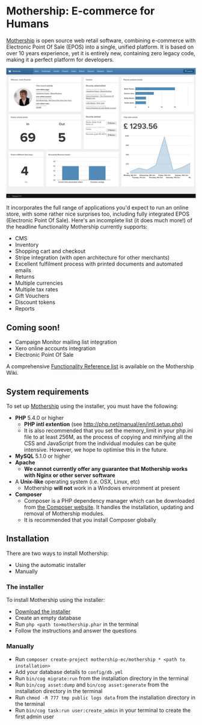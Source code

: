 # Mothership: E-commerce for Humans

<a href="http://mothership.ec">Mothership</a> is open source web retail software, combining e-commerce with Electronic Point Of Sale (EPOS) into a single, unified platform. It is based on over 10 years experience, yet it is entirely new, containing zero legacy code, making it a perfect platform for developers.

<img src="readme_files/dashboard.jpg">

It incorporates the full range of applications you'd expect to run an online store, with some rather nice surprises too, including fully integrated EPOS (Electronic Point Of Sale). Here's an incomplete list (it does much more!) of the headline functionality Mothership currently supports:

* CMS
* Inventory
* Shopping cart and checkout
* Stripe integration (with open architecture for other merchants)
* Excellent fulfilment process with printed documents and automated emails
* Returns
* Multiple currencies
* Multiple tax rates
* Gift Vouchers
* Discount tokens
* Reports

## Coming soon!

* Campaign Monitor mailing list integration
* Xero online accounts integration
* Electronic Point Of Sale

A comprehensive [Functionality Reference list](http://wiki.mothership.ec/Functionality_Reference) is available on the Mothership Wiki.

## System requirements

To set up <a href="http://mothership.ec">Mothership</a> using the installer, you must have the following:

+ **PHP** 5.4.0 or higher
	+ **PHP intl extention** (see <a href="http://php.net/manual/en/intl.setup.php">http://php.net/manual/en/intl.setup.php</a>)
	+ It is also recommended that you set the memory_limit in your php.ini file to at least 256M, as the process of copying and minifying all the CSS and JavaScript from the individual modules can be quite intensive. However, we hope to optimise this in the future.
+ **MySQL** 5.1.0 or higher
+ **Apache**
	+ **We cannot currently offer any guarantee that Mothership works with Nginx or other server software**
+ A **Unix-like** operating system (i.e. OSX, Linux, etc)
	+ Mothership **will not** work in a Windows environment at present
+ **Composer**
	+ Composer is a PHP dependency manager which can be downloaded from <a href="https://getcomposer.org/download/">the Composer website</a>. It handles the installation, updating and removal of Mothership modules.
	+ It is recommended that you install Composer globally

## Installation

There are two ways to install Mothership:

+ Using the automatic installer
+ Manually

### The installer

To install Mothership using the installer:

+ <a href="http://mothership.ec/files/downloads/mothership.phar">Download the installer</a>
+ Create an empty database
+ Run `php <path to>mothership.phar` in the terminal
+ Follow the instructions and answer the questions

### Manually

+ Run `composer create-project mothership-ec/mothership * <path to installation>`
+ Add your database details to `config/db.yml`
+ Run `bin/cog migrate:run` from the installation directory in the terminal
+ Run `bin/cog asset:dump` and `bin/cog asset:generate` from the installation directory in the terminal
+ Run `chmod -R 777 tmp public logs data` from the installation directory in the terminal
+ Run `bin/cog task:run user:create_admin` in your terminal to create the first admin user
